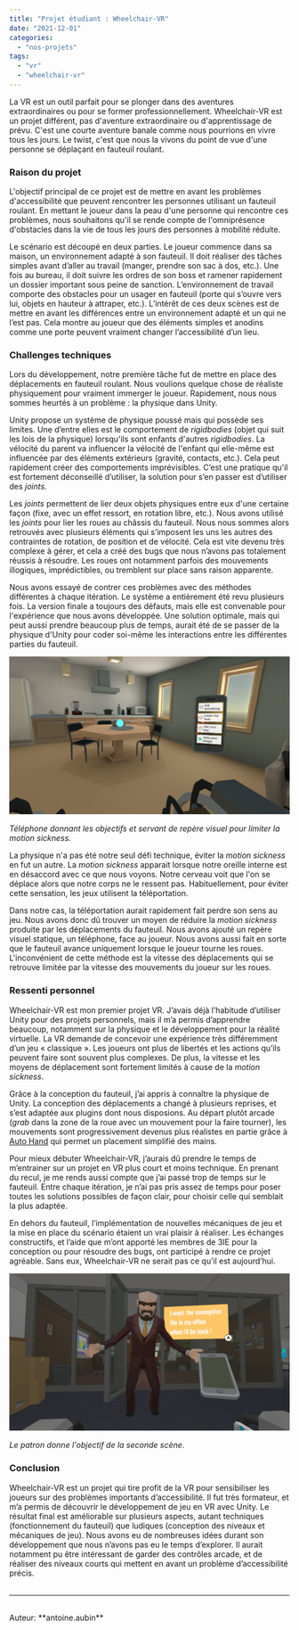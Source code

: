 ```yaml
---
title: "Projet étudiant : Wheelchair-VR"
date: "2021-12-01"
categories: 
  - "nos-projets"
tags: 
  - "vr"
  - "wheelchair-vr"
---
```


La VR est un outil parfait pour se plonger dans des aventures extraordinaires ou pour se former professionnellement. Wheelchair-VR est un projet différent, pas d'aventure extraordinaire ou d'apprentissage de prévu. C'est une courte aventure banale comme nous pourrions en vivre tous les jours. Le twist, c'est que nous la vivons du point de vue d'une personne se déplaçant en fauteuil roulant.

### **Raison du projet** 

L'objectif principal de ce projet est de mettre en avant les problèmes d'accessibilité que peuvent rencontrer les personnes utilisant un fauteuil roulant. En mettant le joueur dans la peau d'une personne qui rencontre ces problèmes, nous souhaitons qu'il se rende compte de l'omniprésence d'obstacles dans la vie de tous les jours des personnes à mobilité réduite.

Le scénario est découpé en deux parties. Le joueur commence dans sa maison, un environnement adapté à son fauteuil. Il doit réaliser des tâches simples avant d’aller au travail (manger, prendre son sac à dos, etc.). Une fois au bureau, il doit suivre les ordres de son boss et ramener rapidement un dossier important sous peine de sanction. L’environnement de travail comporte des obstacles pour un usager en fauteuil (porte qui s’ouvre vers lui, objets en hauteur à attraper, etc.). L’intérêt de ces deux scènes est de mettre en avant les différences entre un environnement adapté et un qui ne l’est pas. Cela montre au joueur que des éléments simples et anodins comme une porte peuvent vraiment changer l’accessibilité d’un lieu.

### **Challenges techniques**

Lors du développement, notre première tâche fut de mettre en place des déplacements en fauteuil roulant. Nous voulions quelque chose de réaliste physiquement pour vraiment immerger le joueur. Rapidement, nous nous sommes heurtés à un problème : la physique dans Unity.  
  
Unity propose un système de physique poussé mais qui possède ses limites. Une d’entre elles est le comportement de _rigidbodies_ (objet qui suit les lois de la physique) lorsqu'ils sont enfants d'autres _rigidbodies_. La vélocité du parent va influencer la vélocité de l'enfant qui elle-même est influencée par des éléments extérieurs (gravité, contacts, etc.). Cela peut rapidement créer des comportements imprévisibles. C’est une pratique qu'il est fortement déconseillé d’utiliser, la solution pour s’en passer est d’utiliser des _joints._

Les _joints_ permettent de lier deux objets physiques entre eux d'une certaine façon (fixe, avec un effet ressort, en rotation libre, etc.). Nous avons utilisé les _joints_ pour lier les roues au châssis du fauteuil. Nous nous sommes alors retrouvés avec plusieurs éléments qui s’imposent les uns les autres des contraintes de rotation, de position et de vélocité. Cela est vite devenu très complexe à gérer, et cela a créé des bugs que nous n’avons pas totalement réussis à résoudre. Les roues ont notamment parfois des mouvements illogiques, imprédictibles, ou tremblent sur place sans raison apparente.

Nous avons essayé de contrer ces problèmes avec des méthodes différentes à chaque itération. Le système a entièrement été revu plusieurs fois. La version finale a toujours des défauts, mais elle est convenable pour l'expérience que nous avons développée. Une solution optimale, mais qui peut aussi prendre beaucoup plus de temps, aurait été de se passer de la physique d'Unity pour coder soi-même les interactions entre les différentes parties du fauteuil.

![Wheelchair-VR - Vue FPS, un téléphone flottant affiche des objectifs](/assets/images/wheelchair_vr_phone-1024x575.png)

_Téléphone donnant les objectifs et servant de repère visuel pour limiter la motion sickness._

La physique n'a pas été notre seul défi technique, éviter la _motion sickness_ en fut un autre. La _motion sickness_ apparait lorsque notre oreille interne est en désaccord avec ce que nous voyons. Notre cerveau voit que l'on se déplace alors que notre corps ne le ressent pas. Habituellement, pour éviter cette sensation, les jeux utilisent la téléportation.

Dans notre cas, la téléportation aurait rapidement fait perdre son sens au jeu. Nous avons donc dû trouver un moyen de réduire la _motion sickness_ produite par les déplacements du fauteuil. Nous avons ajouté un repère visuel statique, un téléphone, face au joueur. Nous avons aussi fait en sorte que le fauteuil avance uniquement lorsque le joueur tourne les roues. L'inconvénient de cette méthode est la vitesse des déplacements qui se retrouve limitée par la vitesse des mouvements du joueur sur les roues.

### **Ressenti personnel**

Wheelchair-VR est mon premier projet VR. J’avais déjà l’habitude d’utiliser Unity pour des projets personnels, mais il m’a permis d’apprendre beaucoup, notamment sur la physique et le développement pour la réalité virtuelle. La VR demande de concevoir une expérience très différemment d’un jeu « classique ». Les joueurs ont plus de libertés et les actions qu’ils peuvent faire sont souvent plus complexes. De plus, la vitesse et les moyens de déplacement sont fortement limités à cause de la _motion sickness_.  

Grâce à la conception du fauteuil, j’ai appris à connaître la physique de Unity. La conception des déplacements a changé à plusieurs reprises, et s’est adaptée aux plugins dont nous disposions. Au départ plutôt arcade (_grab_ dans la zone de la roue avec un mouvement pour la faire tourner), les mouvements sont progressivement devenus plus réalistes en partie grâce à [Auto Hand](https://assetstore.unity.com/packages/tools/physics/auto-hand-vr-physics-interaction-165323) qui permet un placement simplifié des mains.

Pour mieux débuter Wheelchair-VR, j’aurais dû prendre le temps de m’entrainer sur un projet en VR plus court et moins technique. En prenant du recul, je me rends aussi compte que j’ai passé trop de temps sur le fauteuil. Entre chaque itération, je n’ai pas pris assez de temps pour poser toutes les solutions possibles de façon clair, pour choisir celle qui semblait la plus adaptée.

En dehors du fauteuil, l’implémentation de nouvelles mécaniques de jeu et la mise en place du scénario étaient un vrai plaisir à réaliser. Les échanges constructifs, et l’aide que m’ont apporté les membres de 3IE pour la conception ou pour résoudre des bugs, ont participé à rendre ce projet agréable. Sans eux, Wheelchair-VR ne serait pas ce qu’il est aujourd’hui.

![Wheelchair-VR - Un npc ordonne au joueur de lui ramener un document](/assets/images/wheelchair_vr_boss-1024x574.png)

_Le patron donne l'objectif de la seconde scène_.

### **Conclusion**

Wheelchair-VR est un projet qui tire profit de la VR pour sensibiliser les joueurs sur des problèmes importants d’accessibilité. Il fut très formateur, et m’a permis de découvrir le développement de jeu en VR avec Unity. Le résultat final est améliorable sur plusieurs aspects, autant techniques (fonctionnement du fauteuil) que ludiques (conception des niveaux et mécaniques de jeu). Nous avons eu de nombreuses idées durant son développement que nous n’avons pas eu le temps d’explorer. Il aurait notamment pu être intéressant de garder des contrôles arcade, et de réaliser des niveaux courts qui mettent en avant un problème d’accessibilité précis.
<br>
<br>

---------------------------------------
<br>
Auteur: **antoine.aubin**
